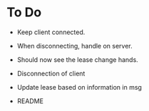 # To Do

* Keep client connected.
* When disconnecting, handle on server.
* Should now see the lease change hands.


* Disconnection of client
* Update lease based on information in msg
* README
